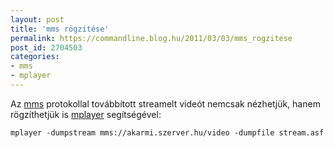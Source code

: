```yaml
---
layout: post
title: 'mms rögzítése'
permalink: https://commandline.blog.hu/2011/03/03/mms_rogzitese
post_id: 2704503
categories: 
- mms
- mplayer
---
```


Az 
[mms](http://en.wikipedia.org/wiki/Microsoft_Media_Server) protokollal továbbított streamelt videót nemcsak nézhetjük, hanem rögzíthetjük is 
[mplayer](http://www.mplayerhq.hu/) segítségével: 
```
mplayer -dumpstream mms://akarmi.szerver.hu/video -dumpfile stream.asf
```